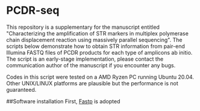 # PCDR-seq
This repository is a supplementary for the manuscript entitled "Characterizing the amplification of STR markers in multiplex polymerase chain displacement reaction using massively parallel sequencing". The scripts below demonstrate how to obtain STR information from pair-end Illumina FASTQ files of PCDR products for each type of amplicons ab initio. The script is an early-stage implementation, please contact the communication author of the manuscript if you encounter any bugs.

Codes in this script were tested on a AMD Ryzen PC running Ubuntu 20.04. Other UNIX/LINUX platforms are plausible but the performance is not guaranteed.

##Software installation
First, [Fastp](https://github.com/OpenGene/fastp) is adopted 
